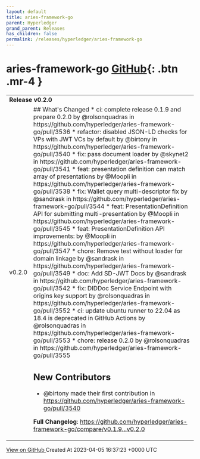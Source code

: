 ```yaml
---
layout: default
title: aries-framework-go
parent: Hyperledger
grand_parent: Releases
has_children: false
permalink: /releases/hyperledger/aries-framework-go
---
```


# aries-framework-go <span class="fs-3 right-align">[GitHub](https://github.com/hyperledger/aries-framework-go){: .btn .mr-4 }</span>


<div>
    <table>
        <tr>
            <td colspan="2">
                <b>
                    Release v0.2.0
                </b>
            </td>
        </tr>
        <tr>
            <td>
                <span class="chip">
                    v0.2.0
                </span>
            </td>
            <td>
                ## What's Changed
* ci: complete release 0.1.9 and prepare 0.2.0 by @rolsonquadras in https://github.com/hyperledger/aries-framework-go/pull/3536
* refactor: disabled JSON-LD checks for VPs with JWT VCs by default by @birtony in https://github.com/hyperledger/aries-framework-go/pull/3540
* fix: pass document loader by @skynet2 in https://github.com/hyperledger/aries-framework-go/pull/3541
* feat: presentation definition can match array of presentations by @Moopli in https://github.com/hyperledger/aries-framework-go/pull/3538
* fix: Wallet query multi-descriptor fix by @sandrask in https://github.com/hyperledger/aries-framework-go/pull/3544
* feat: PresentationDefinition API for submitting multi-presentation by @Moopli in https://github.com/hyperledger/aries-framework-go/pull/3545
* feat: PresentationDefinition API improvements: by @Moopli in https://github.com/hyperledger/aries-framework-go/pull/3547
* chore: Remove test without loader for domain linkage by @sandrask in https://github.com/hyperledger/aries-framework-go/pull/3549
* doc: Add SD-JWT Docs by @sandrask in https://github.com/hyperledger/aries-framework-go/pull/3542
* fix: DIDDoc Service Endpoint with origins key support by @rolsonquadras in https://github.com/hyperledger/aries-framework-go/pull/3552
* ci: update ubuntu runner to 22.04 as 18.4 is deprecated in GitHub Actions by @rolsonquadras in https://github.com/hyperledger/aries-framework-go/pull/3553
* chore: release 0.2.0 by @rolsonquadras in https://github.com/hyperledger/aries-framework-go/pull/3555

## New Contributors
* @birtony made their first contribution in https://github.com/hyperledger/aries-framework-go/pull/3540

**Full Changelog**: https://github.com/hyperledger/aries-framework-go/compare/v0.1.9...v0.2.0
            </td>
        </tr>
    </table>
    <a href="https://github.com/hyperledger/aries-framework-go/releases/tag/v0.2.0" class=".btn">
        View on GitHub
    </a>
    <span class="right-align">
        Created At 2023-04-05 16:37:23 +0000 UTC
    </span>
</div>

